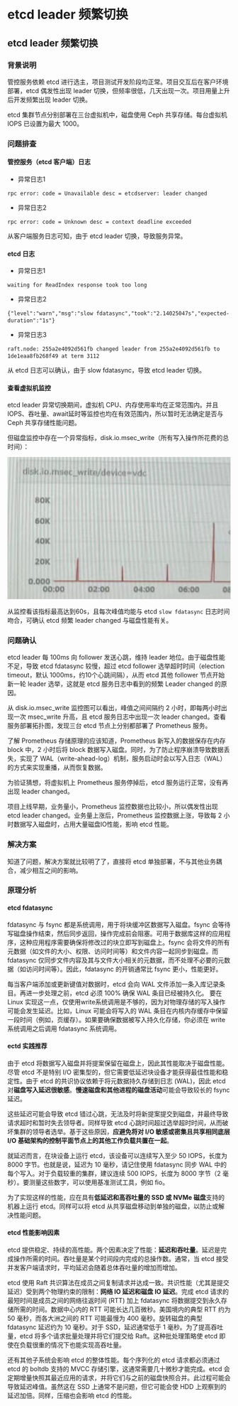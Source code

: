 # etcd leader 频繁切换


## etcd leader 频繁切换

### 背景说明

管控服务依赖 etcd 进行选主，项目测试开发阶段均正常。项目交互后在客户环境部署，etcd 偶发性出现 leader 切换，但频率很低，几天出现一次。项目用量上升后开发频繁出现 leader 切换。

etcd 集群节点分别部署在三台虚拟机中，磁盘使用 Ceph 共享存储。每台虚拟机 IOPS 已设置为最大 1000。

### 问题排查

#### 管控服务（etcd 客户端）日志

- 异常日志1

```Text
rpc error: code = Unavailable desc = etcdserver: leader changed
```

- 异常日志2

```Text
rpc error: code = Unknown desc = context deadline exceeded
```

从客户端服务日志可知，由于 etcd leader 切换，导致服务异常。

#### etcd 日志

- 异常日志1

```Text
waiting for ReadIndex response took too long
```

- 异常日志2

```Text
{"level":"warn","msg":"slow fdatasync","took":"2.14025047s","expected-duration":"1s"}
```

- 异常日志3

```Text
raft.node: 255a2e4092d561fb changed leader from 255a2e4092d561fb to 1de1eaa8fb268f49 at term 3112
```

从 etcd 日志可以确认，由于 slow fdatasync，导致 etcd leader 切换。

#### 查看虚拟机监控

etcd leader 异常切换期间，虚拟机 CPU、内存使用率均在正常范围内。并且 IOPS、吞吐量、await延时等监控也均在有效范围内，所以暂时无法确定是否与 Ceph 共享存储性能问题。

但磁盘监控中存在一个异常指标，disk.io.msec_write（所有写入操作所花费的总时间）：

![leader_frequently_change_03](./leader_frequently_change_03.png "leader_frequently_change_03")

从监控看该指标最高达到60s，且每次峰值均能与 etcd `slow fdatasync` 日志时间吻合，可确认 etcd 频繁 leader changed 与磁盘性能有关。

### 问题确认

etcd leader 每 100ms 向 follower 发送心跳，维持 leader 地位。由于磁盘性能不足，导致 etcd fdatasync 较慢，超过 etcd follower 选举超时时间（election timeout，默认 1000ms，约10个心跳间隔），从而 etcd 其他 follower 节点开始新一轮 leader 选举，这就是 etcd 服务日志中看到的频繁 Leader changed 的原因。

从 disk.io.msec_write 监控图可以看出，峰值之间间隔约 2 小时，即每两小时出现一次 msec_write 升高，且 etcd 服务日志中出现一次 leader changed。查看服务部署拓扑图，发现三台 etcd 节点上分别都部署了 Prometheus 服务。

了解 Prometheus 存储原理的应该知道，Prometheus 新写入的数据保存在内存 block 中，2 小时后将 block 数据写入磁盘。同时，为了防止程序崩溃导致数据丢失，实现了 WAL（write-ahead-log）机制，服务启动时会以写入日志（WAL）的方式来实现重播，从而恢复数据。

为验证猜想，将虚拟机上 Prometheus 服务停掉后，etcd 服务运行正常，没有再出现 leader changed。

项目上线早期，业务量小，Prometheus 监控数据也比较小，所以偶发性出现 etcd leader changed。业务量上涨后，Prometheus 监控数据上涨，导致每 2 小时数据写入磁盘时，占用大量磁盘IO性能，影响 etcd 性能。

### 解决方案

知道了问题，解决方案就比较明了了，直接将 etcd 单独部署，不与其他业务耦合，减少相互之间的影响。

### 原理分析

#### etcd fdatasync

fdatasync 与 fsync 都是系统调用，用于将块缓冲区数据写入磁盘。fsync 会等待写磁盘操作结束，然后同步返回，操作完成前会阻塞。可用于数据库这样的应用程序，这种应用程序需要确保将修改过的块立即写到磁盘上。fsync 会将文件的所有元数据（如文件的大小、权限、访问时间等）和文件内容一起同步到磁盘。而 fdatasync 仅同步文件内容及其与文件大小相关的元数据，而不处理不必要的元数据（如访问时间等）。因此，fdatasync 的开销通常比 fsync 更小，性能更好。

每当客户端添加或更新键值对数据时，etcd 会向 WAL 文件添加一条入库记录条目。再进一步处理之前，etcd 必须 100% 确保 WAL 条目已经被持久化。 要在 Linux 实现这一点，仅使用write系统调用是不够的，因为对物理存储的写入操作可能会发生延迟。比如，Linux 可能会将写入的 WAL 条目在内核内存缓存中保留一段时间（例如，页缓存）。如果要确保数据被写入持久化存储，你必须在 write 系统调用之后调用 fdatasync 系统调用。

#### ectd 实践推荐

由于 etcd 将数据写入磁盘并将提案保留在磁盘上，因此其性能取决于磁盘性能。尽管 etcd 不是特别 I/O 密集型的，但它需要低延迟块设备才能获得最佳性能和稳定性。由于 etcd 的共识协议依赖于将元数据持久存储到日志 (WAL)，因此 etcd 对**磁盘写入延迟很敏感**。**慢速磁盘和其他进程的磁盘活动**可能会导致较长的 fsync 延迟。

这些延迟可能会导致 etcd 错过心跳，无法及时将新提案提交到磁盘，并最终导致请求超时和暂时失去领导者。同样导致 etcd 心跳时间超过选举超时时间，从而破坏集群的领导者选举。基于这些原因，**应避免将对 I/O 敏感或密集且共享相同底层 I/O 基础架构的控制平面节点上的其他工作负载共置在一起**。

就延迟而言，在块设备上运行 etcd，该设备可以连续写入至少 50 IOPS，长度为 8000 字节。也就是说，延迟为 10 毫秒，请记住使用 fdatasync 同步 WAL 中的每个写入。对于负载较重的集群，建议连续 500 IOPS，长度为 8000 字节（2 毫秒）。要测量这些数字，可以使用基准测试工具，例如 fio。

为了实现这样的性能，应在具有**低延迟和高吞吐量的 SSD 或 NVMe 磁盘**支持的机器上运行 etcd。同样可以将 etcd 从共享磁盘移动到单独的磁盘，以防止或解决性能问题。

#### etcd 性能影响因素

etcd 提供稳定、持续的高性能。两个因素决定了性能：**延迟和吞吐量**。延迟是完成操作所需的时间。吞吐量是某个时间段内完成的总操作数。通常，当 etcd 接受并发客户端请求时，平均延迟会随着总体吞吐量的增加而增加。

etcd 使用 Raft 共识算法在成员之间复制请求并达成一致。共识性能（尤其是提交延迟）受到两个物理约束的限制：**网络 IO 延迟和磁盘 IO 延迟**。完成 etcd 请求的最短时间是成员之间的网络往返时间 (RTT) 加上 fdatasync 将数据提交到永久存储所需的时间。数据中心内的 RTT 可能长达几百微秒。美国境内的典型 RTT 约为 50 毫秒，而各大洲之间的 RTT 可能最慢为 400 毫秒。旋转磁盘的典型 fdatasync 延迟约为 10 毫秒。对于 SSD，延迟通常低于 1 毫秒。为了提高吞吐量，etcd 将多个请求批量处理并将它们提交给 Raft。这种批处理策略使 etcd 即使在负载很重的情况下也能实现高吞吐量。

还有其他子系统会影响 etcd 的整体性能。每个序列化的 etcd 请求都必须通过 etcd 的 boltdb 支持的 MVCC 存储引擎，这通常需要几十微秒才能完成。etcd 会定期增量快照其最近应用的请求，并将它们与之前的磁盘快照合并。此过程可能会导致延迟峰值。虽然这在 SSD 上通常不是问题，但它可能会使 HDD 上观察到的延迟加倍。同样，压缩也会影响 etcd 的性能。

